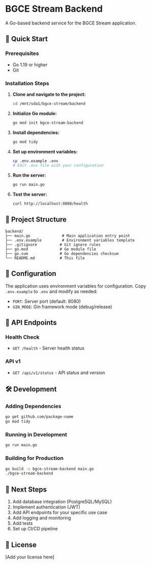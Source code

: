 # BGCE Stream Backend

A Go-based backend service for the BGCE Stream application.

## 🚀 Quick Start

### Prerequisites
- Go 1.19 or higher
- Git

### Installation Steps

1. **Clone and navigate to the project:**
   ```bash
   cd /mnt/sda1/bgce-stream/backend
   ```

2. **Initialize Go module:**
   ```bash
   go mod init bgce-stream-backend
   ```

3. **Install dependencies:**
   ```bash
   go mod tidy
   ```

4. **Set up environment variables:**
   ```bash
   cp .env.example .env
   # Edit .env file with your configuration
   ```

5. **Run the server:**
   ```bash
   go run main.go
   ```

6. **Test the server:**
   ```bash
   curl http://localhost:8080/health
   ```

## 📁 Project Structure

```
backend/
├── main.go              # Main application entry point
├── .env.example         # Environment variables template
├── .gitignore          # Git ignore rules
├── go.mod              # Go module file
├── go.sum              # Go dependencies checksum
└── README.md           # This file
```

## 🔧 Configuration

The application uses environment variables for configuration. Copy `.env.example` to `.env` and modify as needed:

- `PORT`: Server port (default: 8080)
- `GIN_MODE`: Gin framework mode (debug/release)

## 📡 API Endpoints

### Health Check
- `GET /health` - Server health status

### API v1
- `GET /api/v1/status` - API status and version

## 🛠 Development

### Adding Dependencies
```bash
go get github.com/package-name
go mod tidy
```

### Running in Development
```bash
go run main.go
```

### Building for Production
```bash
go build -o bgce-stream-backend main.go
./bgce-stream-backend
```

## 🔄 Next Steps

1. Add database integration (PostgreSQL/MySQL)
2. Implement authentication (JWT)
3. Add API endpoints for your specific use case
4. Add logging and monitoring
5. Add tests
6. Set up CI/CD pipeline

## 📝 License

[Add your license here]
